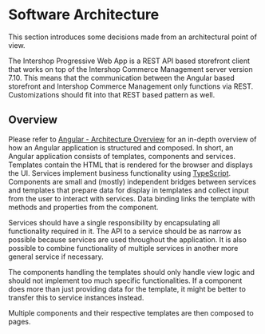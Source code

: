 <!--
kb_concepts
kb_pwa
kb_everyone
kb_sync_latest_only
-->

# Software Architecture

This section introduces some decisions made from an architectural point of view.

The Intershop Progressive Web App is a REST API based storefront client that works on top of the Intershop Commerce Management server version 7.10. This means that the communication between the Angular based storefront and Intershop Commerce Management only functions via REST. Customizations should fit into that REST based pattern as well.

## Overview

Please refer to [Angular - Architecture Overview](https://angular.io/guide/architecture) for an in-depth overview of how an Angular application is structured and composed. In short, an Angular application consists of templates, components and services. Templates contain the HTML that is rendered for the browser and displays the UI. Services implement business functionality using [TypeScript](https://en.wikipedia.org/wiki/TypeScript). Components are small and (mostly) independent bridges between services and templates that prepare data for display in templates and collect input from the user to interact with services. Data binding links the template with methods and properties from the component.

Services should have a single responsibility by encapsulating all functionality required in it. The API to a service should be as narrow as possible because services are used throughout the application. It is also possible to combine functionality of multiple services in another more general service if necessary.

The components handling the templates should only handle view logic and should not implement too much specific functionalities. If a component does more than just providing data for the template, it might be better to transfer this to service instances instead.

Multiple components and their respective templates are then composed to pages.
